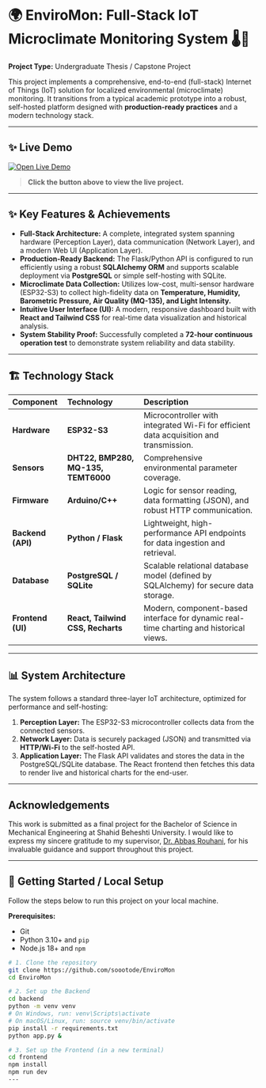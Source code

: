 # 🌍 EnviroMon: Full-Stack IoT Microclimate Monitoring System 🌡️💨

**Project Type:** Undergraduate Thesis / Capstone Project

This project implements a comprehensive, end-to-end (full-stack) Internet of Things (IoT) solution for localized environmental (microclimate) monitoring. It transitions from a typical academic prototype into a robust, self-hosted platform designed with **production-ready practices** and a modern technology stack.

---

## ✨ Live Demo

[![Open Live Demo](https://img.shields.io/badge/Open-Live_Demo-brightgreen?style=for-the-badge&logo=vercel)](https://enviromon.ir)
> **Click the button above to view the live project.**

---


## ✨ Key Features & Achievements

* **Full-Stack Architecture:** A complete, integrated system spanning hardware (Perception Layer), data communication (Network Layer), and a modern Web UI (Application Layer).
* **Production-Ready Backend:** The Flask/Python API is configured to run efficiently using a robust **SQLAlchemy ORM** and supports scalable deployment via **PostgreSQL** or simple self-hosting with SQLite.
* **Microclimate Data Collection:** Utilizes low-cost, multi-sensor hardware (ESP32-S3) to collect high-fidelity data on **Temperature, Humidity, Barometric Pressure, Air Quality (MQ-135), and Light Intensity.**
* **Intuitive User Interface (UI):** A modern, responsive dashboard built with **React and Tailwind CSS** for real-time data visualization and historical analysis.
* **System Stability Proof:** Successfully completed a **72-hour continuous operation test** to demonstrate system reliability and data stability.

---

## 🏗️ Technology Stack

| Component | Technology | Description |
| :--- | :--- | :--- |
| **Hardware** | **ESP32-S3** | Microcontroller with integrated Wi-Fi for efficient data acquisition and transmission. |
| **Sensors** | **DHT22, BMP280, MQ-135, TEMT6000** | Comprehensive environmental parameter coverage. |
| **Firmware** | **Arduino/C++** | Logic for sensor reading, data formatting (JSON), and robust HTTP communication. |
| **Backend (API)**| **Python / Flask** | Lightweight, high-performance API endpoints for data ingestion and retrieval. |
| **Database** | **PostgreSQL / SQLite** | Scalable relational database model (defined by SQLAlchemy) for secure data storage. |
| **Frontend (UI)**| **React, Tailwind CSS, Recharts**| Modern, component-based interface for dynamic real-time charting and historical views. |

---

## 📊 System Architecture

The system follows a standard three-layer IoT architecture, optimized for performance and self-hosting:

1.  **Perception Layer:** The ESP32-S3 microcontroller collects data from the connected sensors.
2.  **Network Layer:** Data is securely packaged (JSON) and transmitted via **HTTP/Wi-Fi** to the self-hosted API.
3.  **Application Layer:** The Flask API validates and stores the data in the PostgreSQL/SQLite database. The React frontend then fetches this data to render live and historical charts for the end-user.

---
## Acknowledgements

This work is submitted as a final project for the Bachelor of Science in Mechanical Engineering at Shahid Beheshti University. I would like to express my sincere gratitude to my supervisor, [Dr. Abbas Rouhani](https://scholar.google.com/citations?user=YtyojdAAAAAJ&hl=en), for his invaluable guidance and support throughout this project.

--- 
## 🚀 Getting Started / Local Setup

Follow the steps below to run this project on your local machine.

**Prerequisites:**
* Git
* Python 3.10+ and `pip`
* Node.js 18+ and `npm`

```bash
# 1. Clone the repository
git clone https://github.com/soootode/EnviroMon
cd EnviroMon

# 2. Set up the Backend
cd backend
python -m venv venv
# On Windows, run: venv\Scripts\activate
# On macOS/Linux, run: source venv/bin/activate
pip install -r requirements.txt
python app.py &

# 3. Set up the Frontend (in a new terminal)
cd frontend
npm install
npm run dev
---


